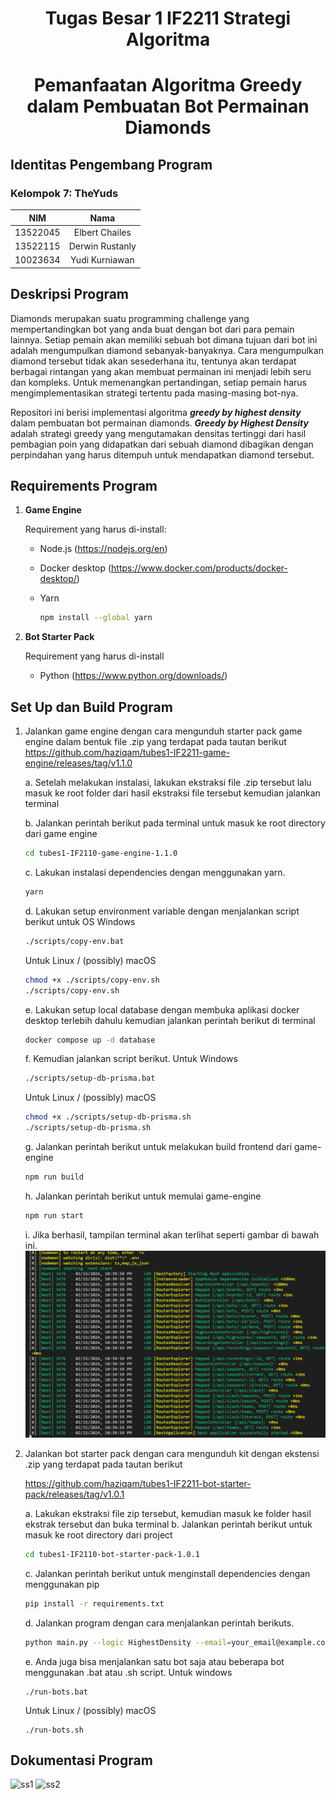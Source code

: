 <h1 align="center"> Tugas Besar 1 IF2211 Strategi Algoritma</h1>
<h1 align="center">  Pemanfaatan Algoritma Greedy dalam Pembuatan Bot Permainan Diamonds </h1>

## Identitas Pengembang Program

### **Kelompok 7: TheYuds**

|   NIM    |      Nama       |
| :------: | :-------------: |
| 13522045 | Elbert Chailes  |
| 13522115 | Derwin Rustanly |
| 10023634 | Yudi Kurniawan  |

## Deskripsi Program

Diamonds merupakan suatu programming challenge yang mempertandingkan bot yang anda buat dengan bot dari para pemain lainnya. Setiap pemain akan memiliki sebuah bot dimana tujuan dari bot ini adalah mengumpulkan diamond sebanyak-banyaknya. Cara mengumpulkan diamond tersebut tidak akan sesederhana itu, tentunya akan terdapat berbagai rintangan yang akan membuat permainan ini menjadi lebih seru dan kompleks. Untuk memenangkan pertandingan, setiap pemain harus mengimplementasikan strategi tertentu pada masing-masing bot-nya.

Repositori ini berisi implementasi algoritma **_greedy by highest density_** dalam pembuatan bot permainan diamonds. **_Greedy by Highest Density_** adalah strategi greedy yang mengutamakan densitas tertinggi dari hasil pembagian poin yang didapatkan dari sebuah diamond dibagikan dengan perpindahan yang harus ditempuh untuk mendapatkan diamond tersebut.

## Requirements Program

1. **Game Engine**

   Requirement yang harus di-install:

   - Node.js (https://nodejs.org/en)
   - Docker desktop (https://www.docker.com/products/docker-desktop/)
   - Yarn

     ```bash
     npm install --global yarn
     ```

2. **Bot Starter Pack**

   Requirement yang harus di-install

   - Python (https://www.python.org/downloads/)

## Set Up dan Build Program

1. Jalankan game engine dengan cara mengunduh starter pack game engine dalam bentuk file .zip yang terdapat pada tautan berikut https://github.com/haziqam/tubes1-IF2211-game-engine/releases/tag/v1.1.0

   a. Setelah melakukan instalasi, lakukan ekstraksi file .zip tersebut lalu masuk ke root folder dari hasil ekstraksi file tersebut kemudian jalankan terminal

   b. Jalankan perintah berikut pada terminal untuk masuk ke root directory dari game engine

   ```bash
   cd tubes1-IF2110-game-engine-1.1.0
   ```

   c. Lakukan instalasi dependencies dengan menggunakan yarn.

   ```bash
   yarn
   ```

   d. Lakukan setup environment variable dengan menjalankan script berikut untuk OS Windows

   ```bash
   ./scripts/copy-env.bat
   ```

   Untuk Linux / (possibly) macOS

   ```bash
   chmod +x ./scripts/copy-env.sh
   ./scripts/copy-env.sh
   ```

   e. Lakukan setup local database dengan membuka aplikasi docker desktop terlebih dahulu kemudian jalankan perintah berikut di terminal

   ```bash
   docker compose up -d database
   ```

   f. Kemudian jalankan script berikut. Untuk Windows

   ```bash
   ./scripts/setup-db-prisma.bat
   ```

   Untuk Linux / (possibly) macOS

   ```bash
   chmod +x ./scripts/setup-db-prisma.sh
   ./scripts/setup-db-prisma.sh
   ```

   g. Jalankan perintah berikut untuk melakukan build frontend dari game-engine

   ```bash
   npm run build
   ```

   h. Jalankan perintah berikut untuk memulai game-engine

   ```bash
   npm run start
   ```

   i. Jika berhasil, tampilan terminal akan terlihat seperti gambar di bawah ini.
   ![gameenginesuccess](img/enginesuccess.png)

2. Jalankan bot starter pack dengan cara mengunduh kit dengan ekstensi .zip yang terdapat pada tautan berikut

   https://github.com/haziqam/tubes1-IF2211-bot-starter-pack/releases/tag/v1.0.1

   a. Lakukan ekstraksi file zip tersebut, kemudian masuk ke folder hasil ekstrak tersebut dan buka terminal
   b. Jalankan perintah berikut untuk masuk ke root directory dari project

   ```bash
   cd tubes1-IF2110-bot-starter-pack-1.0.1
   ```

   c. Jalankan perintah berikut untuk menginstall dependencies dengan menggunakan pip

   ```bash
   pip install -r requirements.txt
   ```

   d. Jalankan program dengan cara menjalankan perintah berikuts.

   ```bash
   python main.py --logic HighestDensity --email=your_email@example.com --name=your_name --password=your_password --team etimo
   ```

   e. Anda juga bisa menjalankan satu bot saja atau beberapa bot menggunakan .bat atau .sh script.
   Untuk windows

   ```
   ./run-bots.bat
   ```

   Untuk Linux / (possibly) macOS

   ```
   ./run-bots.sh
   ```

## Dokumentasi Program

![ss1](img/ss1.png)
![ss2](img/ss2.png)
